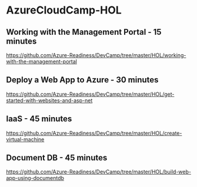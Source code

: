 # AzureCloudCamp-HOL
Working with the Management Portal - 15 minutes
-----------------------------------------------
https://github.com/Azure-Readiness/DevCamp/tree/master/HOL/working-with-the-management-portal

Deploy a Web App to Azure - 30 minutes
--------------------------------------
https://github.com/Azure-Readiness/DevCamp/tree/master/HOL/get-started-with-websites-and-asp-net

IaaS - 45 minutes
-----------------
https://github.com/Azure-Readiness/DevCamp/tree/master/HOL/create-virtual-machine

Document DB - 45 minutes
------------------------
https://github.com/Azure-Readiness/DevCamp/tree/master/HOL/build-web-app-using-documentdb

